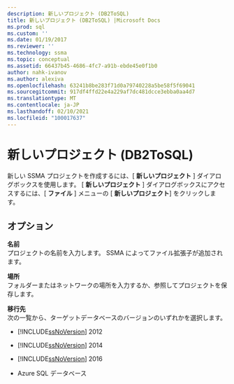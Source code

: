 ```yaml
---
description: 新しいプロジェクト (DB2ToSQL)
title: 新しいプロジェクト (DB2ToSQL) |Microsoft Docs
ms.prod: sql
ms.custom: ''
ms.date: 01/19/2017
ms.reviewer: ''
ms.technology: ssma
ms.topic: conceptual
ms.assetid: 66437b45-4686-4fc7-a91b-ebde45e0f1b0
author: nahk-ivanov
ms.author: alexiva
ms.openlocfilehash: 63241b8be283f71d0a79740228a5be58f5f69041
ms.sourcegitcommit: 917df4ffd22e4a229af7dc481dcce3ebba0aa4d7
ms.translationtype: MT
ms.contentlocale: ja-JP
ms.lasthandoff: 02/10/2021
ms.locfileid: "100017637"
---
```

# <a name="new-project-db2tosql"></a>新しいプロジェクト (DB2ToSQL)
新しい SSMA プロジェクトを作成するには、[ **新しいプロジェクト** ] ダイアログボックスを使用します。 [ **新しいプロジェクト** ] ダイアログボックスにアクセスするには、[ **ファイル** ] メニューの [ **新しいプロジェクト**] をクリックします。  
  
## <a name="options"></a>オプション  
**名前**  
プロジェクトの名前を入力します。 SSMA によってファイル拡張子が追加されます。  
  
**場所**  
フォルダーまたはネットワークの場所を入力するか、参照してプロジェクトを保存します。  
  
**移行先**  
次の一覧から、ターゲットデータベースのバージョンのいずれかを選択します。  
  
-   [!INCLUDE[ssNoVersion](../../includes/ssnoversion-md.md)] 2012  
  
-   [!INCLUDE[ssNoVersion](../../includes/ssnoversion-md.md)] 2014  
  
-   [!INCLUDE[ssNoVersion](../../includes/ssnoversion-md.md)] 2016  
  
-   Azure SQL データベース  
  
